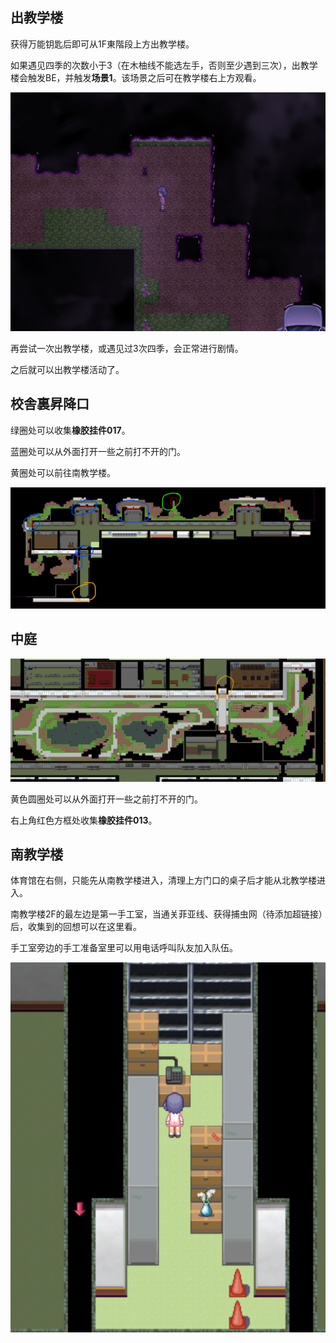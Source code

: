 ## 出教学楼

获得万能钥匙后即可从1F東階段上方出教学楼。

如果遇见四季的次数小于3（在木柚线不能选左手，否则至少遇到三次），出教学楼会触发BE，并触发**场景1**。该场景之后可在教学楼右上方观看。

![1725619337354](image/06出教学楼剧情/1725619337354.png)

再尝试一次出教学楼，或遇见过3次四季，会正常进行剧情。

之后就可以出教学楼活动了。

## 校舎裏昇降口

绿圈处可以收集**橡胶挂件017**。

蓝圈处可以从外面打开一些之前打不开的门。

黄圈处可以前往南教学楼。

![1725620287450](image/06出教学楼剧情/1725620287450.png)

## 中庭

![1725620824166](image/06出教学楼剧情/1725620824166.png)

黄色圆圈处可以从外面打开一些之前打不开的门。

右上角红色方框处收集**橡胶挂件013**。

## 南教学楼

体育馆在右侧，只能先从南教学楼进入，清理上方门口的桌子后才能从北教学楼进入。

南教学楼2F的最左边是第一手工室，当通关菲亚线、获得捕虫网（待添加超链接）后，收集到的回想可以在这里看。

手工室旁边的手工准备室里可以用电话呼叫队友加入队伍。

![1725621592342](image/06出教学楼剧情/1725621592342.png)
